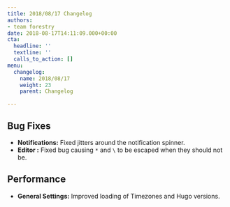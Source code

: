 ```yaml
---
title: 2018/08/17 Changelog
authors:
- team forestry
date: 2018-08-17T14:11:09.000+00:00
cta:
  headline: ''
  textline: ''
  calls_to_action: []
menu:
  changelog:
    name: 2018/08/17
    weight: 23
    parent: Changelog

---
```

## Bug Fixes

* **Notifications:** Fixed jitters around the notification spinner.
* **Editor :** Fixed bug causing `*` and `\` to be escaped when they should not be.

## Performance

* **General Settings:** Improved loading of Timezones and Hugo versions.